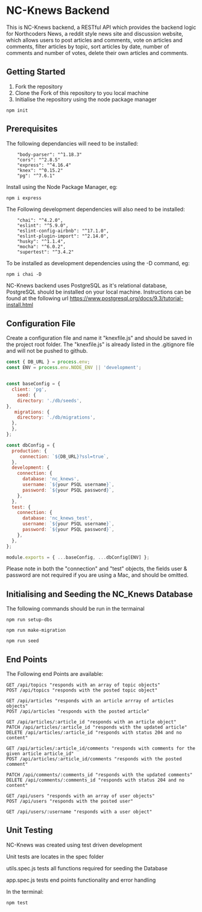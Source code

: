 # NC-Knews Backend

This is NC-Knews backend, a RESTful API which provides the backend logic for Northcoders News, a reddit style news site and discussion website, which allows users to post articles and comments, vote on articles and comments, filter articles by topic, sort articles by date, number of comments and number of votes, delete their own articles and comments.

## Getting Started 

1. Fork the repository
2. Clone the Fork of this repository to you local machine
3. Initialise the repository using the node package manager

```
npm init 
```

## Prerequisites

The following dependancies will need to be installed: 

```
    "body-parser": "^1.18.3"
    "cors": "^2.8.5"
    "express": "^4.16.4"
    "knex": "^0.15.2"
    "pg": "^7.6.1"
```
Install using the Node Package Manager, eg:

```
npm i express
```

The Following development dependencies will also need to be installed: 

```
    "chai": "^4.2.0",
    "eslint": "^5.9.0",
    "eslint-config-airbnb": "^17.1.0",
    "eslint-plugin-import": "^2.14.0",
    "husky": "^1.1.4",
    "mocha": "^6.0.2",
    "supertest": "^3.4.2"
```

To be installed as development dependencies using the -D command, eg:

```
npm i chai -D
```

NC-Knews backend uses PostgreSQL as it's relational database, PostgreSQL should be installed on your local machine. Instructions can be found at the following url https://www.postgresql.org/docs/9.3/tutorial-install.html

## Configuration File

Create a configuration file and name it "knexfile.js" and should be saved in the project root folder. The "knexfile.js" is already listed in the .gitignore file and will not be pushed to github.

```javascript
const { DB_URL } = process.env;
const ENV = process.env.NODE_ENV || 'development';


const baseConfig = {
  client: 'pg',
    seed: {
    directory: './db/seeds',
},
   migrations: {
    directory: './db/migrations',
  },
  },
};

const dbConfig = {
  production: {
     connection: `${DB_URL}?ssl=true`,
  },
  development: {
    connection: {
      database: 'nc_knews',
      username: `${your PSQL username}`, 
      password: `${your PSQL password}`,
    },
  },
  test: {
    connection: {
      database: 'nc_knews_test',
      username: `${your PSQL username}`,
      password: `${your PSQL password}`,
    },
  },
};

module.exports = { ...baseConfig, ...dbConfig[ENV] };
```

Please note in both the "connection" and "test" objects, the fields user & password are not required if you are using a Mac, and should be omitted.

##  Initialising and Seeding the NC_Knews Database

The following commands should be run in the termainal

```
npm run setup-dbs

npm run make-migration

npm run seed
```

## End Points 

The Following end Points are available:

```
GET /api/topics "responds with an array of topic objects"
POST /api/topics "responds with the posted topic object"

GET /api/articles "responds with an article arrray of articles objects"
POST /api/articles "responds with the posted article"

GET /api/articles/:article_id "responds with an article object"
PATCH /api/articles/:article_id "responds with the updated article"
DELETE /api/articles/:article_id "responds with status 204 and no content"

GET /api/articles/:article_id/comments "responds with comments for the given article article_id"
POST /api/articles/:article_id/comments "responds with the posted comment"

PATCH /api/comments/:comments_id "responds with the updated comments"
DELETE /api/comments/:comments_id "responds with status 204 and no content"

GET /api/users "responds with an array of user objects"
POST /api/users "responds with the posted user"

GET /api/users/:username "responds with a user object"

```


## Unit Testing

NC-Knews was created using test driven development

Unit tests are locates in the spec folder

utils.spec.js tests all functions required for seeding the Database

app.spec.js tests end points functionality and error handling

In the terminal:
```
npm test
```
